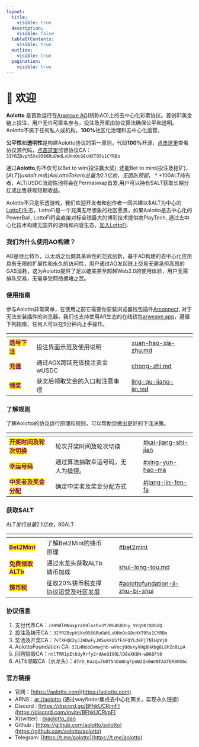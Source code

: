 ```yaml
---
layout:
  title:
    visible: true
  description:
    visible: false
  tableOfContents:
    visible: true
  outline:
    visible: true
  pagination:
    visible: true
---
```


# 👋 欢迎

**Aolotto** 是首款运行在[Arweave AO](https://ao.arweave.dev/)(统称AO)上的去中心化彩票协议。首创$1美金链上投注，用户无许可匿名参与，投注及开奖由协议算法确保公平和透明。 Aolotto不属于任何私人或机构，**100%**&#x793E;区化治理和去中心化运营。

**公平性**和**透明性**是构建Aolotto协议的第一原则，代码**100%**&#x5F00;源，[点击这里](https://github.com/aolotto/protocols)查看协议源代码，[点击这里](https://www.ao.link/#/entity/3IYRZBvph5Xx9566RuGWdLvUHnOcG8cHXT95s1CYRBo)监督协议CA：`3IYRZBvph5Xx9566RuGWdLvUHnOcG8cHXT95s1CYRBo`&#x20;

通过**Aolotto**,你不仅可以Bet to win(投注赢大奖), 还能Bet to mint(投注及挖矿)， [$ALT](usdalt.md)(Ao Lotto Token) 总量为2.1亿枚，无团队预留，**100%**&#x901A;过[Bet2Mint](usdalt.md#bet2mint)机制向社区（投注参与者）公平发行，协议累计销售额的40%通过分红和回购销毁**100%**&#x56DE;馈$ALT持有者，ALT/USDC流动性池将会在Permaswap首发,用户可以持有$ALT获取长期分红或出售获取短期收益。

Aolotto不只是乐透游戏，我们欢迎开发者和创作者一同共建以$ALT为中心的[LottoFi](lottofi.md)生态，LottoFi是一个充满无尽想象的社区愿景，如果Aolotto是去中心化的PowerBall, LottoFi将会直接对标全球最大的博彩技术提供商PlayTech, 通过去中心化技术构建无国界的游戏和内容生态，[加入LottoFi](lottofi.md).

### 我们为什么使用AO构建？

AO是继比特币，以太坊之后颇具革命性的范式创新，基于AO构建的去中心化应用具有无限的扩展性和永久的访问性，用户通过AO发起链上交易无需承担高昂的GAS消耗，这为Aolotto提供了足以媲美甚至超越Web2.0的使用体验，用户无需排队交易，无需承受网络拥堵之苦。

### 使用指南

参与Aolotto非常简单，在使用之前它需要你安装浏览器钱包插件[Arconnect,](https://www.arconnect.io/) 对于无法安装插件的浏览器，我们也支持使用AR生态的在线钱包[arweave.app](https://arweave.app/wallet/0/tx-list)，遵循下列指南，任何人可以在5分钟内上手操作。

<table data-view="cards"><thead><tr><th></th><th></th><th></th><th data-hidden data-card-target data-type="content-ref"></th></tr></thead><tbody><tr><td><mark style="color:purple;"><strong>选号下注</strong></mark></td><td>投注界面示范及使用说明</td><td></td><td><a href="xuan-hao-xia-zhu.md">xuan-hao-xia-zhu.md</a></td></tr><tr><td><mark style="color:purple;"><strong>充值</strong></mark></td><td>通过AOX跨链充值投注资金wUSDC</td><td></td><td><a href="chong-zhi.md">chong-zhi.md</a></td></tr><tr><td><mark style="color:purple;"><strong>领奖</strong></mark></td><td>获奖后领取奖金的入口和注意事项</td><td></td><td><a href="ling-qu-jiang-jin.md">ling-qu-jiang-jin.md</a></td></tr></tbody></table>

### 了解规则

了解Aolotto的协议运行原理和规则，可以帮助您做出更好的下注决策。

<table data-view="cards"><thead><tr><th></th><th></th><th></th><th data-hidden data-card-target data-type="content-ref"></th></tr></thead><tbody><tr><td><mark style="color:purple;"><strong>开奖时间及轮次切换</strong></mark></td><td>轮次开奖时间及轮次切换</td><td></td><td><a href="kai-jiang-jiang-jin.md#kai-jiang-shi-jian">#kai-jiang-shi-jian</a></td></tr><tr><td><mark style="color:purple;"><strong>幸运号码</strong></mark></td><td>通过算法抽取幸运号码，无人为操控。</td><td></td><td><a href="kai-jiang-jiang-jin.md#xing-yun-hao-ma">#xing-yun-hao-ma</a></td></tr><tr><td><mark style="color:purple;"><strong>中奖者及奖金分配</strong></mark></td><td>确定中奖者及奖金分配方式</td><td></td><td><a href="kai-jiang-jiang-jin.md#jiang-jin-fen-fa">#jiang-jin-fen-fa</a></td></tr></tbody></table>

### 获取$ALT

$ALT发行总量2.1亿枚，90%可以通过Bet2Mint机制获取，10%以铸币奖励ALTb建立早期用户，ALTb可以在投注规格中释放为$ALT

<table data-view="cards"><thead><tr><th></th><th></th><th></th><th data-hidden data-card-target data-type="content-ref"></th></tr></thead><tbody><tr><td><mark style="color:purple;"><strong>Bet2Mint</strong></mark></td><td>了解Bet2Mint的铸币原理</td><td></td><td><a href="usdalt.md#bet2mint">#bet2mint</a></td></tr><tr><td><mark style="color:purple;"><strong>免费领取ALTb</strong></mark></td><td>通过水龙头获取ALTb铸币加成</td><td></td><td><a href="shui-long-tou.md">shui-long-tou.md</a></td></tr><tr><td><mark style="color:purple;"><strong>铸币税</strong></mark></td><td>征收20%铸币税支撑协议运营及社区发展</td><td></td><td><a href="usdalt.md#aolottofundation-ji-zhu-bi-shui">#aolottofundation-ji-zhu-bi-shui</a></td></tr></tbody></table>

### 协议信息

1. 支付代币CA：`7zH9dlMNoxprab9loshv3Y7WG45DOny_Vrq9KrXObdQ` &#x20;
2. 投注及铸币CA：`3IYRZBvph5Xx9566RuGWdLvUHnOcG8cHXT95s1CYRBo`
3. 奖池及开奖CA：`7vTXHQK2yJJHDwFyJRSoXXU5fF4FQYLd8PjTNlHpVj0`
4. AolottoFoundation CA: `3JLHNobQvmwjhb-wVmcj0dukyVHgBHAbg8L8hZc0LpA`
5. 回购销毁CA：`ntlTMR1pEt6dyRrfy2rdAeQI90LlO8eXK8N-wB68Ft0`
6. ALTb领取CA（水龙头）：`d7rD_KozquZU8T5nDoBngFpnW2Qk6WeNTAaTER8RX6c`

### 官方链接

* 官网：[https://aolotto.com](https://aolotto.com)
* ARNS：[ar://aolotto](https://aolotto.com) (通过wayfinder集成去中心化网关，实现永久链接)
* Discord : [https://discord.gg/BFhkUCRjmF](https://discord.com/invite/BFhkUCRjmF)
* X(twitter) :  [@aolotto\_dao](https://x.com/aolotto_dao)
* Github : [https://github.com/aolotto/aolotto](https://github.com/aolotto/aolotto)
* Telegram:  [https://t.me/aolotto](https://t.me/aolotto)

